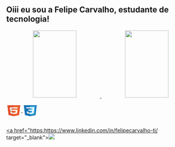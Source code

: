 ## Oiii eu sou a Felipe Carvalho, estudante de tecnologia!
<div align="center">
  <a href="https://github.com/Felipe27755">
  <img height="180em" width="48%" src="https://github-readme-stats.vercel.app/api?username=Felipe27755&show_icons=true&theme=dracula&include_all_commits=true&count_private=true"/>
  <img height="180em"width="48%" src="https://github-readme-stats.vercel.app/api/top-langs/?username=Felipe27755&layout=compact&langs_count=7&theme=dracula"/>
</div>
<div style="display: inline_block"><br>
  
  <img align="center" alt="Felipe-HTML" height="30" width="40" src="https://raw.githubusercontent.com/devicons/devicon/master/icons/html5/html5-original.svg">
  <img align="center" alt="Felipe-CSS" height="30" width="40" src="https://raw.githubusercontent.com/devicons/devicon/master/icons/css3/css3-original.svg">

</div>
 
  ##
 
<div> 
  
  <a href="https:https://www.linkedin.com/in/felipecarvalho-ti/ target="_blank"><img src="https://img.shields.io/badge/-LinkedIn-%230077B5?style=for-the-badge&logo=linkedin&logoColor=white" target="_blank"></a> 
  
 
</div>

